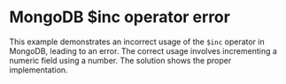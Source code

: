 # MongoDB $inc operator error
This example demonstrates an incorrect usage of the `$inc` operator in MongoDB, leading to an error. The correct usage involves incrementing a numeric field using a number.  The solution shows the proper implementation.